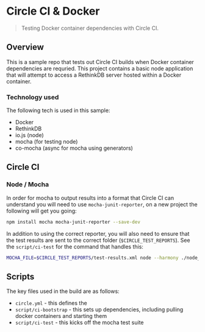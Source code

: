 # Circle CI & Docker
> Testing Docker container dependencies with Circle CI.


## Overview

This is a sample repo that tests out Circle CI builds when Docker container 
dependencies are requried. This project contains a basic node application that
will attempt to access a RethinkDB server hosted within a Docker container.

### Technology used

The following tech is used in this sample:

- Docker
- RethinkDB
- io.js (node)
- mocha (for testing node)
- co-mocha (async for mocha using generators)


## Circle CI

### Node / Mocha

In order for mocha to output results into a format that Circle CI can understand
you will need to use `mocha-junit-reporter`, on a new project the following will
get you going:

```sh
npm install mocha mocha-junit-reporter --save-dev
```

In addition to using the correct reporter, you will also need to ensure that the
test results are sent to the correct folder (`$CIRCLE_TEST_REPORTS`). See the 
`script/ci-test` for the command that handles this:

```sh
MOCHA_FILE=$CIRCLE_TEST_REPORTS/test-results.xml node --harmony ./node_modules/.bin/mocha --reporter mocha-junit-reporter test/**/*.js
```


## Scripts

The key files used in the build are as follows:

- `circle.yml` - this defines the 
- `script/ci-bootstrap` - this sets up dependencies, including pulling docker containers and starting them
- `script/ci-test` - this kicks off the mocha test suite
